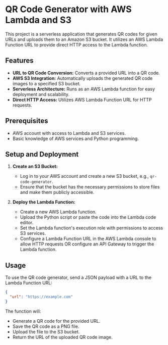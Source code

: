 # QR Code Generator with AWS Lambda and S3

This project is a serverless application that generates QR codes for given URLs and uploads them to an Amazon S3 bucket. It utilizes an AWS Lambda Function URL to provide direct HTTP access to the Lambda function.

## Features

- **URL to QR Code Conversion:** Converts a provided URL into a QR code.
- **AWS S3 Integration:** Automatically uploads the generated QR code images to a specified S3 bucket.
- **Serverless Architecture:** Runs as an AWS Lambda function for easy deployment and scalability.
- **Direct HTTP Access:** Utilizes AWS Lambda Function URL for HTTP requests.

## Prerequisites

- AWS account with access to Lambda and S3 services.
- Basic knowledge of AWS services and Python programming.

## Setup and Deployment

1. **Create an S3 Bucket:**
   - Log in to your AWS account and create a new S3 bucket, e.g., `qr-code-generator`.
   - Ensure that the bucket has the necessary permissions to store files and make them publicly accessible.

2. **Deploy the Lambda Function:**
   - Create a new AWS Lambda function.
   - Upload the Python script or paste the code into the Lambda code editor.
   - Set the Lambda function's execution role with permissions to access S3 services.
   - Configure a Lambda Function URL in the AWS Lambda console to allow HTTP requests OR  configure an API Gateway to trigger the Lambda function.

## Usage

To use the QR code generator, send a JSON payload with a URL to the Lambda Function URL:

```json
{
  "url": "https://example.com"
}
```

The function will:

- Generate a QR code for the provided URL.
- Save the QR code as a PNG file.
- Upload the file to the S3 bucket.
- Return the URL of the uploaded QR code image.